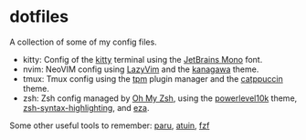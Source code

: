 # dotfiles
A collection of some of my config files.

- kitty: Config of the [kitty](https://github.com/kovidgoyal/kitty) terminal using the [JetBrains Mono](https://github.com/JetBrains/JetBrainsMono) font.
- nvim: NeoVIM config using [LazyVim](https://github.com/LazyVim/LazyVim) and the [kanagawa](https://github.com/rebelot/kanagawa.nvim) theme.
- tmux: Tmux config using the [tpm](https://github.com/tmux-plugins/tpm) plugin manager and the [catppuccin](https://github.com/catppuccin/tmux) theme.
- zsh: Zsh config managed by [Oh My Zsh](https://github.com/ohmyzsh/ohmyzsh), using the [powerlevel10k](https://github.com/romkatv/powerlevel10k) theme, [zsh-syntax-highlighting](https://github.com/zsh-users/zsh-syntax-highlighting), and [eza](https://github.com/eza-community/eza).

Some other useful tools to remember: [paru](https://github.com/Morganamilo/paru), [atuin](https://github.com/atuinsh/atuin), [fzf](https://github.com/junegunn/fzf)

